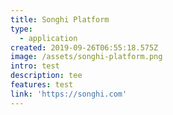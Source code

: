 ```yaml
---
title: Songhi Platform
type:
  - application
created: 2019-09-26T06:55:18.575Z
image: /assets/songhi-platform.png
intro: test
description: tee
features: test
link: 'https://songhi.com'
---
```



